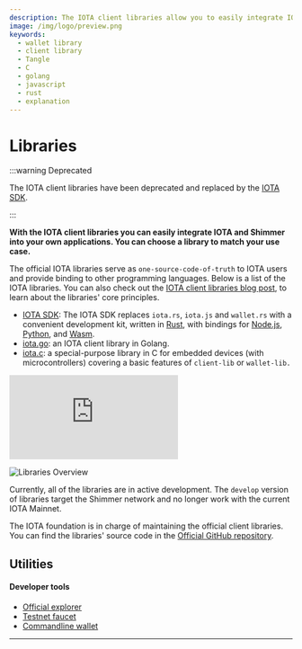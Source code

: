 ```yaml
---
description: The IOTA client libraries allow you to easily integrate IOTA into your own applications.
image: /img/logo/preview.png
keywords:
  - wallet library
  - client library
  - Tangle
  - C
  - golang
  - javascript
  - rust
  - explanation
---
```


# Libraries

:::warning Deprecated

The IOTA client libraries have been deprecated and replaced by the [IOTA SDK](/iota-sdk/welcome).

:::

**With the IOTA client libraries you can easily integrate IOTA and Shimmer into your own applications. You can choose a library to match your use case.**

The official IOTA libraries serve as `one-source-code-of-truth` to IOTA users and provide binding to other programming languages. Below is a list of the IOTA libraries. You can also check out the [IOTA client libraries blog post](https://blog.iota.org/the-new-iota-client-libraries-harder-better-faster-stronger/), to learn about the libraries' core principles.

- [IOTA SDK](/iota-sdk/welcome/): The IOTA SDK replaces `iota.rs`, `iota.js` and `wallet.rs` with a convenient development kit, written
  in [Rust](/iota-sdk/getting-started/rust/), with bindings for
  [Node.js](/iota-sdk/getting-started/nodejs/),
  [Python](/iota-sdk/getting-started/python/), and [Wasm](/iota-sdk/getting-started/wasm/).
- [iota.go](https://github.com/iotaledger/iota.go/tree/v3): an IOTA client library in Golang.
- [iota.c](https://github.com/iotaledger/iota.c/tree/develop): a special-purpose library in C for embedded devices (with microcontrollers) covering a basic features of `client-lib` or `wallet-lib.`

<div class="iframe-wrapper">
<iframe src="https://www.youtube.com/embed/N2VW3zJQmso" frameborder="0" allow="accelerometer; autoplay; clipboard-write; encrypted-media; gyroscope; picture-in-picture" allowfullscreen></iframe>
</div>

![Libraries Overview](/img/stardust_explanations/libraries/overview/libraries.svg)

Currently, all of the libraries are in active development. The `develop` version of libraries target the Shimmer network and no longer work with the current IOTA Mainnet.

The IOTA foundation is in charge of maintaining the official client libraries. You can find the libraries' source code in the [Official GitHub repository](https://github.com/iotaledger).

## Utilities

#### **Developer tools**

- [Official explorer](https://explorer.iota.org/mainnet)
- [Testnet faucet](https://)
- [Commandline wallet](https://github.com/iotaledger/cli-wallet)

---
